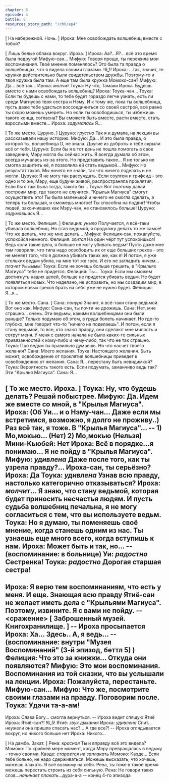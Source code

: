 ```yaml
---
chapter: 6
episode: 4
battle: 6
resources_story_path: "/ch6/ep4"
---
```

[ На набережной. Ночь. ]
Ироха: Мне освобождать волшебниц вместе с тобой?

[ Лишь белые облака вокруг. Ироха. ]
Ироха: Аа?...Я?... всё это время была подругой Мифую-сан...
Мифую: Говоря проще, ты пережила мои воспоминания. Твоё мнение поменялось? Это была та правда о волшебницах, что я видела своими глазами.
!6_1!
Ироха: ...так, значит, те кружки действительно были свидетельством дружбы. Поэтому-то и твоя кружка была там. А еще там была кружка Момоко-сан?
Мифую: Да... всё так...
Ироха: *молчит*
Тоука: Ну что, Тамаки Ироха. Будешь вместе с нами освобождать волшебниц?
Ироха: Тоука-чан...
Тоука: Если ты будешь с нами, то тебе будет гораздо легче узнать, есть ли среди Магиусов твоя сестра и Нэму. И к тому же, пока ты волшебница, пусть даже тебе удасться воссоединиться со своей сестрой, всё равно ты скоро можешь умереть. Но если ты освободишься, ты избежишь такого конца, согласна? Вы сможете быть вместе, расти вместе, стать взрослыми вместе...
Ироха: *задумалась* Я...

[ То же место. Цуруно. ]
Цуруно: *грустно* Так я и думала, на лекции вы рассказывали нашу историю.
Мифую: Да... И это была правда, о которой ты, волшебница D, не знала. Другие из доброты к тебе скрыли всё от тебя.
Цуруно: Если бы я в тот день не пошла помогать в свое заведение, Мэру могла бы сейчас жить. Я всегда думала об этом, всегда мучалась из-за этого. Но представить такое... Я не только не смогла защитить её, я позволила ей стать ведьмой...
Мифую: Но результат таков. Мы ничего не знали, так что ничего поделать и не могли.
Цуруно: Я не могу так рассуждать. Если соулгем и грифсид - это одно и то же, Мэру, еще будучи живой, распространяла проклятия. Если бы я там была тогда, такого бы...
Тоука: Вот поэтому давай построим мир, где такого не случится. "Крылья Магиуса" смогут осуществить это! Ты была маленькой и ничего не смогла сделать, а теперь ты большая, и сможешь многое! Ты способна на подвиг! Чтобы людей, закончивших как Мэру-чан, не становилось больше!
Цуруно: *задумавшись* Я...

[ То же место. Фелиция. ]
Фелиция: *уныло* Получается, я всё-таки убивала волшебниц. Но став ведьмой, я продолжу делать то же самое! Что же делать, что же мне делать...
Мифую: Фелиция-сан, пожалуйста, успокойся немного.
Фелиция: *злится* На один чёрт тут успокоишься! Ведь коли такие дела, я больше не могу убивать ведьм! Пусть даже мне там говорили, что типа надо освободить их от еще больших грехов - это не меняет того, что я должна убивать таких же, как я! И потом, я уже стольких ведьм убила, на мне тот же грех. И его не загладить ничем... *плачет* Уыыыыы!
Тоука: Если не хочешь больше грешить, в "Крыльях Магиуса" тебе не придется.
Фелиция: Ты...
Тоука: Если мы сможем достигнуть наших целей, больше не придется убивать ведьм. Не будет появляться новых. Что наделано, не исправить, но мы создадим мир, в котором новых грехов брать на себя уже не нужно будет.
Фелиция: Я...я...

[ То же место. Сана. ]
Сана: *понуро* Значит, я всё-таки стану ведьмой. Вот оно как.
Мифую: Сана-сан, ты почти не дрожишь.
Сана: Нет, мне страшно... очень. Эти ведьмы, какими волшебницами они были раньше? Только подумаю об этом, в груди болеть начинает. Но где-то глубоко, мне говорит что-то "ничего не поделаешь". И потом, если я стану ведьмой, то все, кто знают правду, они сделают мне милость и сотрут меня. У меня с самого начала не было каких-то сильных привязанностей к кому-либо и чему-либо, так что не так страшно.
Тоука: Про ведьм ты правильно думаешь. Но что насчет твоего желания?
Сана: Моего желания.
Тоука: Настоящего желания. Быть может, освобождение от проклятия волшебницы приведет к освобождению от желания.
Сана: Я... перестану быть невидимкой?
Тоука: Вероятность такого есть. Если подумать, заманчиво ведь так? Эти "Крылья Магиуса".
Сана: Я...

[ То же место. Ироха. ]
Тоука: Ну, что будешь делать? Решай побыстрее.
Мифую: Да. Идем же вместе со мной, в "Крылья Магиуса".
Ироха: (Об Уи... и о Нэму-чан... Даже если мы встретимся, возможно, я долго не проживу..) Раз всё так, я тоже. В "Крылья Магиуса"...
-- 1) Мо,мокью... (Нет) 2) Мо,мокью (Нельзя)
Мини-Кьюбей: Нет
Ироха: Всё в порядке...я понимаю... Я не пойду в "Крылья Магиуса".
Мифую: *удивлена* Даже после того, как ты узрела правду?... Ироха-сан, ты серьёзно?
Ироха: Да
Тоука: *удивлена* Узнав всю правду, настолько категорично отказываться?
Ироха: *молчит*... Я знаю, что стану ведьмой, которая будет приносить несчастья людям. И пусть судьба волшебниц печальна, я не могу согласиться с тем, что вы используете ведьм.
Тоука: Но я думаю, ты поменяешь своё мнение, когда станешь одним из нас. Ты узнаешь еще много всего, когда вступишь к нам.
Ироха: Может быть и так, но...
-- (воспоминание: в больнице)
Уи: *радостно* Сестренка!
Тоука: *радостно* Дорогая старшая сестра!
--
Ироха: Я верю тем воспоминаниям, что есть у меня. И еще. Знающая всю правду Ятиё-сан не желает иметь дела с "Крыльями Магиуса". Поэтому, извините. Я с вами не пойду.
-- <сражение>
[ Заброшенный музей. Книгохранилище. ]
-- Ироха просыпается
Ироха: Ха... Здесь.. А, я ведь...
-- (воспоминание: внутри "Музея Воспоминаний" (3-й эпизод, беттл 5) )
Фелиция: Что это за книжки... Откуда они появляются?
Мифую: Это мои воспоминания. Воспоминания из той сказки, что вы услышали на лекции.
Ироха: Пожалуйста, перестаньте. Мифую-сан...
Мифую: Что же, посмотрите своими глазами на правду. Поговорим после.
Тоука: Удачи та-а-ам!
--
Ироха: Слава Богу... смогла вернуться.
-- Ироха видит спящую Ятиё
Ироха: Ятиё-сан?!
!6_5!
Ятиё: *звук дыхания*
Ироха: *удивлена* Спит... неужели она пришла спасать нас?... А где все?!
-- Ироха оглядывается вокруг, но никого больше нет
Ироха: Никого...

[ На дамбе. Закат. ]
Рена: *красная* Ты и вправду всё это видела?
Момоко: По крайней мере момент, когда Мэру превращалась в ведьму - точно своими.
Каэде: *старается не заплакать*
Момоко: Каэде... Если тебе больно, не надо сдерживаться. Можешь высказать, что хочешь, можешь плакать. Я всё возмьму на себя. Рена, ты тоже в такое время можешь перестать строить из себя сильную.
Рена: Не говори таких слов...*начинает плакать*...дура-а-а
-- конец 4-го эпизода
